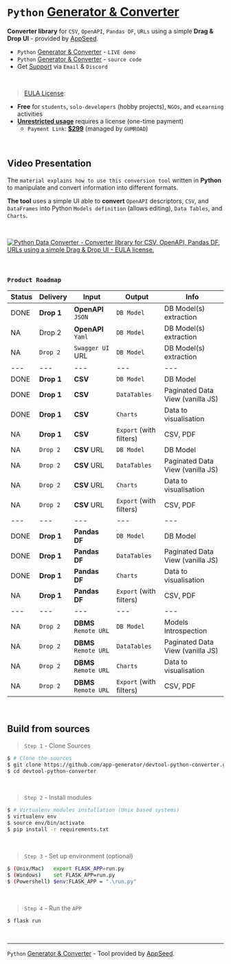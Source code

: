 # `Python` [Generator & Converter](https://app-generator.dev/)

**Converter library** for `CSV`, `OpenAPI`, `Pandas DF`, `URLs` using a simple **Drag & Drop UI** - provided by [AppSeed](https://appseed.us/).

- `Python` [Generator & Converter](https://app-generator.dev/) - `LIVE demo`
- `Python` [Generator & Converter](https://github.com/app-generator/devtool-python-converter) - `source code`
- Get [Support](https://appseed.us/support/) via `Email` & `Discord`

<br />

> [EULA License](https://github.com/app-generator/devtool-python-converter/blob/master/LICENSE.md): 

- **Free** for `students`, `solo-developers` (hobby projects), `NGOs`, and `eLearning` activities
- **[Unrestricted usage](https://github.com/app-generator/devtool-python-converter/blob/master/LICENSE.md#lifetime-license)** requires a license (one-time payment) 
  - `Payment Link`: **[$299](https://appseed.gumroad.com/l/devtool-python-converter)** (managed by `GUMROAD`) 

<br />

## Video Presentation 

The `material explains how to use this conversion tool` written in **Python** to manipulate and convert information into different formats. 

**The tool** uses a simple UI able to **convert** `OpenAPI` descriptors, `CSV`, and `DataFrames` into Python `Models definition` (allows editing), `Data Tables`, and `Charts`. 

<br />

[![Python Data Converter - Converter library for CSV, OpenAPI, Pandas DF, URLs using a simple Drag & Drop UI - EULA license.](https://user-images.githubusercontent.com/51070104/207289612-000891c6-7c4d-487c-9599-7aac96928f0b.jpg)](https://www.youtube.com/watch?v=87qvYSvjGOk)

<br />

### `Product Roadmap`

| Status | Delivery | Input | Output | Info | 
| --- | --- | --- | --- | --- |
| DONE | **Drop 1** | **OpenAPI** `JSON` | `DB Model` | DB Model(s) extraction |
| NA | Drop 2 | **OpenAPI** `Yaml` | `DB Model` | DB Model(s) extraction |
| NA | `Drop 2` | `Swagger UI` URL | `DB Model` | DB Model(s) extraction |
| --- | --- | --- | --- | --- |
| DONE | **Drop 1** | **CSV** | `DB Model` | DB Model |
| DONE | **Drop 1** | **CSV** | `DataTables` | Paginated Data View (vanilla JS) |
| DONE | **Drop 1** | **CSV** | `Charts` | Data to visualisation  |
| NA | **Drop 1** | **CSV** | `Export` (with filters) | CSV, PDF  |
| NA | `Drop 2` | **CSV** URL | `DB Model` | DB Model |
| NA | `Drop 2` | **CSV** URL | `DataTables` | Paginated Data View (vanilla JS) |
| NA | `Drop 2` | **CSV** URL | `Charts` | Data to visualisation  |
| NA | `Drop 2` | **CSV** URL | `Export` (with filters) | CSV, PDF  |
| --- | --- | --- | --- | --- |
| DONE | **Drop 1** | **Pandas DF** | `DB Model` | DB Model |
| DONE | **Drop 1** | **Pandas DF** | `DataTables` | Paginated Data View (vanilla JS) |
| DONE | **Drop 1** | **Pandas DF** | `Charts` | Data to visualisation  |
| NA | **Drop 1** | **Pandas DF** | `Export` (with filters) | CSV, PDF  |
| --- | --- | --- | --- | --- |
| NA | `Drop 2` | **DBMS** `Remote URL` | `DB Model` | Models Introspection |
| NA | `Drop 2` | **DBMS** `Remote URL` | `DataTables` | Paginated Data View (vanilla JS) |
| NA | `Drop 2` | **DBMS** `Remote URL` | `Charts` | Data to visualisation  |
| NA | `Drop 2` | **DBMS** `Remote URL` | `Export` (with filters) | CSV, PDF  |

<br />

## Build from sources

> `Step 1` - Clone Sources 

```bash
$ # Clone the sources
$ git clone https://github.com/app-generator/devtool-python-converter.git
$ cd devtool-python-converter
```

<br />

> `Step 2` - Install modules 

```bash
$ # Virtualenv modules installation (Unix based systems)
$ virtualenv env
$ source env/bin/activate
$ pip install -r requirements.txt
```

<br />

> `Step 3` - Set up environment (optional) 

```bash
$ (Unix/Mac)   export FLASK_APP=run.py
$ (Windows)    set FLASK_APP=run.py
$ (Powershell) $env:FLASK_APP = ".\run.py"
```

<br />

> `Step 4` - Run the `APP` 

```bash
$ flask run 
```

<br />

---
`Python` [Generator & Converter](https://app-generator.dev/) - Tool provided by [AppSeed](https://appseed.us).
